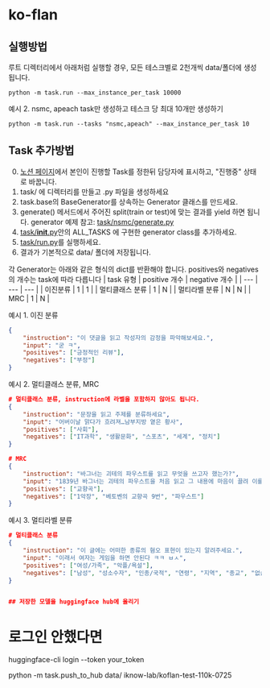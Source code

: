 # ko-flan

## 실행방법

루트 디렉터리에서 아래처럼 실행할 경우, 모든 테스크별로 2천개씩 data/폴더에 생성됩니다.
```
python -m task.run --max_instance_per_task 10000
```

예시 2. nsmc, apeach task만 생성하고 테스크 당 최대 10개만 생성하기
```
python -m task.run --tasks "nsmc,apeach" --max_instance_per_task 10
```

## Task 추가방법
0. [노션 페이지](https://www.notion.so/c421dc9deeec42e092a1631602723ddb?v=c0e6ecf3cece4a09a381a91d3ac7dfa3&pvs=4)에서 본인이 진행할 Task를 정한뒤 담당자에 표시하고, "진행중" 상태로 바꿉니다.
1. task/ 에 디렉터리를 만들고 .py 파일을 생성하세요
2. task.base의 BaseGenerator를 상속하는 Generator 클래스를 만드세요.
3. generate() 메서드에서 주어진 split(train or test)에 맞는 결과를 yield 하면 됩니다. generator 예제 참고: [task/nsmc/generate.py](./task/nsmc/generate.py)
4. [task/__init__.py](task/__init__.py)안의 ALL_TASKS 에 구현한 generator class를 추가하세요.
5. [task/run.py](task/run.py)를 실행하세요.  
6. 결과가 기본적으로 data/ 폴더에 저장됩니다.


각 Generator는 아래와 같은 형식의 dict를 반환해야 합니다. positives와 negatives의 개수는 task에 따라 다릅니다
| task 유형 | positive 개수 | negative 개수 |
| --- | --- | --- |
| 이진분류 | 1 | 1 |
| 멀티클래스 분류 | 1 | N |
| 멀티라벨 분류 | N | N |
| MRC | 1 | N |

예시 1. 이진 분류
```json
{
    "instruction": "이 댓글을 읽고 작성자의 감정을 파악해보세요.", 
    "input": "굳 ㅋ", 
    "positives": ["긍정적인 리뷰"], 
    "negatives": ["부정"]
}
```

예시 2. 멀티클래스 분류, MRC
```json
# 멀티클래스 분류, instruction에 라벨을 포함하지 않아도 됩니다.
{
    "instruction": "문장을 읽고 주제를 분류하세요",
    "input": "어버이날 맑다가 흐려져…남부지방 옅은 황사",
    "positives": ["사회"],
    "negatives": ["IT과학", "생활문화", "스포츠", "세계", "정치"]
}

# MRC 
{
    "instruction": "바그너는 괴테의 파우스트를 읽고 무엇을 쓰고자 했는가?", 
    "input": "1839년 바그너는 괴테의 파우스트을 처음 읽고 그 내용에 마음이 끌려 이를 소재로 해서 하나의 교향곡을 쓰려는 뜻을 갖는다. 이 시기 바그너는 1838년에 빛 독촉으로 산전수전을 다 걲은 상황이라 좌절과 실망에 가득했으며 메피스토펠레스를 만나는 파우스트의 심경에 공감했다고 한다. 또한 파리에서 아브네크의 지휘로 파리 음악원 관현악단이 연주하는 베토벤의 교향곡 9번을 듣고 깊은 감명을 받았는데, 이것이 이듬해 1월에 파우스트의 서곡으로 쓰여진 이 작품에 조금이라도 영향을 끼쳤으리라는 것은 의심할 여지가 없다. 여기의 라단조 조성의 경우에도 그의 전기에 적혀 있는 것처럼 단순한 정신적 피로나 실의가 반영된 것이 아니라 베토벤의 합창교향곡 조성의 영향을 받은 것을 볼 수 있다. 그렇게 교향곡 작곡을 1839년부터 40년에 걸쳐 파리에서 착수했으나 1악장을 쓴 뒤에 중단했다. 또한 작품의 완성과 동시에 그는 이 서곡(1악장)을 파리 음악원의 연주회에서 연주할 파트보까지 준비하였으나, 실제로는 이루어지지는 않았다. 결국 초연은 4년 반이 지난 후에 드레스덴에서 연주되었고 재연도 이루어졌지만, 이후에 그대로 방치되고 말았다. 그 사이에 그는 리엔치와 방황하는 네덜란드인을 완성하고 탄호이저에도 착수하는 등 분주한 시간을 보냈는데, 그런 바쁜 생활이 이 곡을 잊게 한 것이 아닌가 하는 의견도 있다.", 
    "positives": ["교향곡"], 
    "negatives": ["1악장", "베토벤의 교향곡 9번", "파우스트"]
}
```

예시 3. 멀티라벨 분류
```json
# 멀티클래스 분류
{
    "instruction": "이 글에는 어떠한 종류의 혐오 표현이 있는지 알려주세요.", 
    "input": "이래서 여자는 게임을 하면 안된다 ㅋㅋ ㅂㅅ",
    "positives": ["여성/가족", "악플/욕설"],
    "negatives": ["남성", "성소수자", "인종/국적", "연령", "지역", "종교", "없습니다"]
}


## 저장한 모델을 huggingface hub에 올리기
```
# 로그인 안했다면
huggingface-cli login --token your_token

python -m task.push_to_hub data/ iknow-lab/koflan-test-110k-0725
```